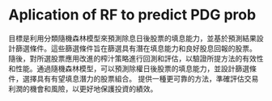 # Aplication of RF to predict PDG prob
目標是利用分類隨機森林模型來預測除息日後股票的填息能力，並基於預測結果設計篩選條件。這些篩選條件旨在篩選具有潛在填息能力和良好股息回報的股票。
隨後，對所選股票應用改進的榨汁策略進行回測和評估，以驗證所提方法的有效性和性能。通過隨機森林模型，可以預測除權日後股票的填息能力，並設計篩選條件，選擇具有有望填息潛力的股票組合。
提供一種更可靠的方法，準確評估交易利潤的機會和風險，以更好地保護投資的績效。
